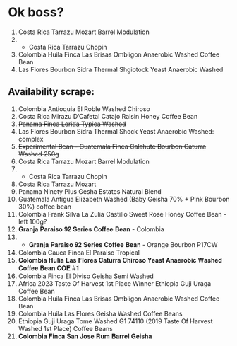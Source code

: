 # Ok boss? 

1. Costa Rica Tarrazu Mozart Barrel Modulation
2. * Costa Rica Tarrazu Chopin
3. Colombia Huila Finca Las Brisas Ombligon Anaerobic Washed Coffee Bean
4. Las Flores Bourbon Sidra Thermal Shgiotock Yeast Anaerobic Washed

## Availability scrape: 

1. Colombia Antioquia El Roble Washed Chiroso
2. Costa Rica Mirazu D’Cafetal Catajo Raisin Honey Coffee Bean
3.  ~~Panama Finca Lerida Typica Washed~~
4. Las Flores Bourbon Sidra Thermal Shock Yeast Anaerobic Washed: complex
5.  ~~Experimental Bean - Guatemala Finca Calahute Bourbon Caturra Washed 250g~~
6. Costa Rica Tarrazu Mozart Barrel Modulation
7. * Costa Rica Tarrazu Chopin
8. Costa Rica Tarrazu Mozart
9. Panama Ninety Plus Gesha Estates Natural Blend
10. Guatemala Antigua Elizabeth Washed (Baby Geisha 70% + Pink Bourbon 30%) coffee bean
11. Colombia Frank Silva La Zulia Castillo Sweet Rose Honey Coffee Bean - left 100g?
12. 𝐆𝐫𝐚𝐧𝐣𝐚 𝐏𝐚𝐫𝐚𝐢𝐬𝐨 𝟗𝟐 𝐒𝐞𝐫𝐢𝐞𝐬 𝐂𝐨𝐟𝐟𝐞𝐞 𝐁𝐞𝐚𝐧 - Colombia
13. * 𝐆𝐫𝐚𝐧𝐣𝐚 𝐏𝐚𝐫𝐚𝐢𝐬𝐨 𝟗𝟐 𝐒𝐞𝐫𝐢𝐞𝐬 𝐂𝐨𝐟𝐟𝐞𝐞 𝐁𝐞𝐚𝐧 - Orange Bourbon P17CW
14. Colombia Cauca Finca El Paraiso Tropical
15. 𝐂𝐨𝐥𝐨𝐦𝐛𝐢𝐚 𝐇𝐮𝐥𝐢𝐚 𝐋𝐚𝐬 𝐅𝐥𝐨𝐫𝐞𝐬 𝐂𝐚𝐭𝐮𝐫𝐫𝐚 𝐂𝐡𝐢𝐫𝐨𝐬𝐨 𝐘𝐞𝐚𝐬𝐭 𝐀𝐧𝐚𝐞𝐫𝐨𝐛𝐢𝐜 𝐖𝐚𝐬𝐡𝐞𝐝 𝐂𝐨𝐟𝐟𝐞𝐞 𝐁𝐞𝐚𝐧 𝐂𝐎𝐄 #𝟏
16. Colombia Finca El Diviso Geisha Semi Washed
17. Africa 2023 Taste Of Harvest 1st Place Winner Ethiopia Guji Uraga Coffee Bean
18. Colombia Huila Finca Las Brisas Ombligon Anaerobic Washed Coffee Bean
19. Colombia Huila Las Flores Geisha Washed Coffee Beans
20. Ethiopia Guji Uraga Tome Washed G1 74110 (2019 Taste Of Harvest Washed 1st Place) Coffee Beans
21. 𝐂𝐨𝐥𝐨𝐦𝐛𝐢𝐚 𝐅𝐢𝐧𝐜𝐚 𝐒𝐚𝐧 𝐉𝐨𝐬𝐞 𝐑𝐮𝐦 𝐁𝐚𝐫𝐫𝐞𝐥 𝐆𝐞𝐢𝐬𝐡𝐚
